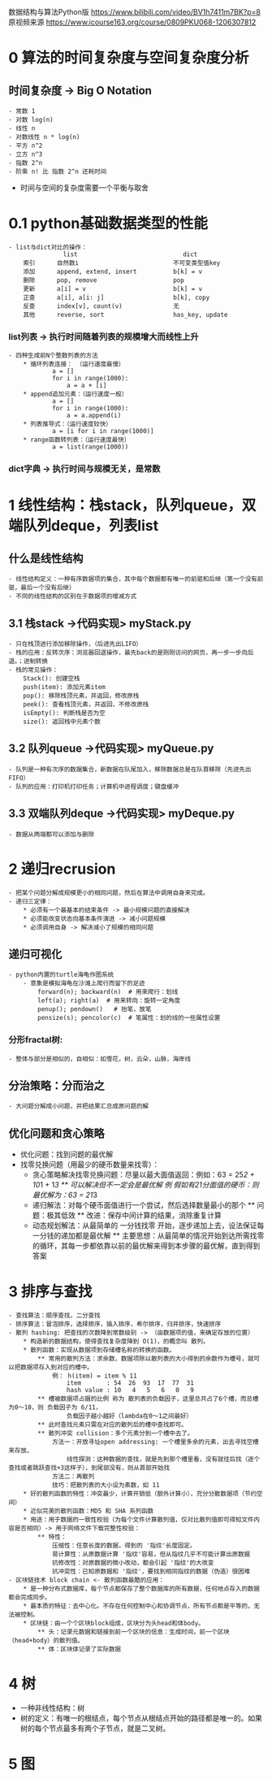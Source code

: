 数据结构与算法Python版 https://www.bilibili.com/video/BV1h7411m7BK?p=8
原视频来源   https://www.icourse163.org/course/0809PKU068-1206307812
# 0 算法的时间复杂度与空间复杂度分析 
## 时间复杂度 -> Big O Notation
    - 常数 1
    - 对数 log(n)
    - 线性 n
    - 对数线性 n * log(n)
    - 平方 n^2
    - 立方 n^3
    - 指数 2^n
    - 阶乘 n! 比 指数 2^n 还耗时间
- 时间与空间的复杂度需要一个平衡与取舍

# 0.1 python基础数据类型的性能
    - list与dict对比的操作：
                   list                             dict     
        索引      自然数i                          不可变类型值key
        添加      append, extend, insert          b[k] = v
        删除      pop, remove                     pop
        更新      a[i] = v                        b[k] = v
        正查      a[i], a[i: j]                   b[k], copy
        反查      index[v], count(v)              无
        其他      reverse, sort                   has_key, update
### list列表 -> 执行时间随着列表的规模增大而线性上升
    - 四种生成前N个整数列表的方法
        * 循环列表连接： （运行速度最慢）
                a = []
                for i in range(1000):
                    a = a + [i]
        * append追加元素：（运行速度一般）
                a = []
                for i in range(1000):
                    a = a.append(i)
        * 列表推导式：（运行速度较快）
                a = [i for i in range(1000)]
        * range函数转列表：（运行速度最快）
                a = list(range(1000))
### dict字典 -> 执行时间与规模无关，是常数

# 1 线性结构：栈stack，队列queue，双端队列deque，列表list
## 什么是线性结构
    - 线性结构定义：一种有序数据项的集合，其中每个数据都有唯一的前驱和后继（第一个没有前驱，最后一个没有后继）
    - 不同的线性结构的区别在于数据项的增减方式
## 3.1 栈stack ->代码实现> myStack.py
    - 只在栈顶进行添加移除操作，（后进先出LIFO）
    - 栈的应用：反转次序：浏览器回退操作，最先back的是刚刚访问的网页，再一步一步向后退。；进制转换
    - 栈的常见操作：
        Stack(): 创建空栈
        push(item): 添加元素item
        pop(): 移除栈顶元素，并返回，修改原栈
        peek(): 查看栈顶元素，并返回，不修改原栈
        isEmpty(): 判断栈是否为空
        size(): 返回栈中元素个数
## 3.2 队列queue ->代码实现> myQueue.py
    - 队列是一种有次序的数据集合，新数据在队尾加入，移除数据总是在队首移除（先进先出FIFO）
    - 队列的应用：打印机打印任务；计算机中进程调度；键盘缓冲
## 3.3 双端队列deque ->代码实现> myDeque.py
    - 数据从两端都可以添加与删除

# 2 递归recrusion 
    - 把某个问题分解成规模更小的相同问题，然后在算法中调用自身来完成。
    - 递归三定律：
        * 必须有一个最基本的结束条件 -> 最小规模问题的直接解决
        * 必须能改变状态向基本条件演进 -> 减小问题规模
        * 必须调用自身 -> 解决减小了规模的相同问题
## 递归可视化 
    - python内置的turtle海龟作图系统
        - 意象是模拟海龟在沙滩上爬行而留下的足迹
            forward(n); backward(n)  # 用来爬行：划线
            left(a); right(a)  # 用来转向：旋转一定角度
            penup(); pendown()   # 抬笔，放笔
            pensize(s); pencolor(c)  # 笔属性：划的线的一些属性设置
### 分形fractal树: 
    - 整体与部分是相似的，自相似：如雪花，树，云朵，山脉，海岸线
## 分治策略：分而治之
    - 大问题分解成小问题，并把结果汇总成原问题的解
## 优化问题和贪心策略
- 优化问题：找到问题的最优解
- 找零兑换问题（用最少的硬币数量来找零）：
    * 贪心策略解决找零兑换问题：尽量以最大面值返回：例如：63 = 25*2 + 10*1 + 1*3 
        ** 可以解决但不一定会是最优解 例 假如有21分面值的硬币：则最优解为：63 = 21*3
    * 递归解法：对每个硬币面值进行一个尝试，然后选择数量最小的那个
        ** 问题：极其低效
        ** 改进：保存中间计算的结果，消除重复计算
    * 动态规划解法：从最简单的 一分钱找零 开始，逐步递加上去，设法保证每一分钱的递加都是最优解
        ** 主要思想：从最简单的情况开始到达所需找零的循环，其每一步都依靠以前的最优解来得到本步骤的最优解，直到得到答案
    

# 3 排序与查找
    - 查找算法：顺序查找，二分查找
    - 排序算法：冒泡排序，选择排序，插入排序，希尔排序，归并排序，快速排序
    - 散列 hashing: 把查找的次数降到常数级别 -> （由数据项的值，来确定存放的位置）
        * 构造新的数据结构，使得查找复杂度降到 O(1)，的概念叫 散列。
        * 散列函数：实现从数据项到存储槽名称的转换的函数。
            ** 常用的散列方法：求余数，数据项除以散列表的大小得到的余数作为槽号，就可以把数据项存入到对应的槽中。
                例： h(item) = item % 11
                    item       : 54  26  93  17  77  31
                    hash value : 10   4   5   6   0   9
            ** 槽被数据项占据的比例 称为 散列表的负载因子，这里总共占了6个槽，而总槽为0～10，则 负载因子为 6/11，
                    负载因子越小越好（lambda在0～1之间最好）
            ** 此时查找元素只需在对应的散列后的槽中查找即可。
            ** 散列冲突 collision：多个元素分到一个槽中去了。
                方法一：开放寻址open addressing: 一个槽里多余的元素，出去寻找空槽来存放。
                    线性探测：这种数据的查找，就是先到那个槽里看，没有就往后找（逐个查找或者跳跃查找+3这样子），到尾部没有，则从首部开始找
                方法二：再散列
                技巧：把散列表的大小设为素数，如 11
        * 好的散列函数的特性：冲突最少，计算开销低（额外计算小），充分分散数据项（节约空间）
        * 近似完美的散列函数：MD5 和 SHA 系列函数
        * 用途：用于数据的一致性校验（为每个文件计算散列值，仅对比散列值即可得知文件内容是否相同）-> 用于网络文件下载完整性校验：
            ** 特性：
                压缩性：任意长度的数据，得到的 '指纹'长度固定。
                易计算性：从原数据计算 '指纹'容易，但从指纹几乎不可能计算出原数据
                抗修改性：对原数据的微小改动，都会引起 '指纹'的大改变
                抗冲突性：已知原数据和 '指纹'，要找到相同指纹的数据（伪造）很困难
    - 区块链技术 block chain <- 散列函数最酷的应用：
        * 是一种分布式数据库，每个节点都保存了整个数据库的所有数据，任何地点存入的数据都会完成同步。
        * 最本质的特征：去中心化。不存在任何控制中心和协调节点，所有节点都是平等的，无法被控制。
        * 区块链：由一个个区块block组成，区块分为头head和体body。
            ** 头：记录元数据和链接到前一个区块的信息：生成时间，前一个区块（head+body）的散列值。
            ** 体：区块体记录了实际数据

    

# 4 树
- 一种非线性结构：树
- 树的定义：有唯一的根结点，每个节点从根结点开始的路径都是唯一的。如果树的每个节点最多有两个子节点，就是二叉树。





# 5 图




